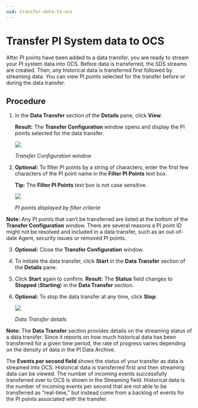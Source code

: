 ```yaml
---
uid: transfer-data-to-ocs
---
```


# Transfer PI System data to OCS

After PI points have been added to a data transfer, you are ready to stream your PI system data into OCS. Before data is transferred, the SDS streams are created.  Then, any historical data is transferred first followed by streaming data. You can view PI points selected for the transfer before or during the data transfer.

## Procedure

1. In the **Data Transfer** section of the **Details** pane, click **View**.

    **Result:** The **Transfer Configuration** window opens and display the PI points selected for the data transfer.

    ![ ](/images/transfer-config-window.png)

    _Transfer Configuration window_

2. **Optional:** To filter PI points by a string of characters, enter the first few characters of the PI point name in the **Filter PI Points** text box.

    **Tip:** The **Filter PI Points** text box is not case sensitive.

   ![ ](/images/transfer-config-filtered.png)

    _PI points displayed by filter criteria_

**Note:** Any PI points that can’t be transferred are listed at the bottom of the **Transfer Configuration** window. There are several reasons a PI point ID might not be resolved and included in a data transfer, such as an out-of-date Agent, security issues or removed PI points.

3. **Optional:** Close the **Transfer Configuration** window.
4. To initiate the data transfer, click **Start** in the **Data Transfer** section of the **Details** pane.
5. Click **Start** again to confirm.
**Result:** The **Status** field changes to **Stopped** (**Starting**) in the **Data Transfer** section.
6. **Optional:** To stop the data transfer at any time, click **Stop**.

    ![ ](/images/data-transfer-started.png)

    _Data Transfer details_

**Note:** The **Data Transfer** section provides details on the streaming status of a data transfer. Since it reports on how much historical data has been transferred for a given time period, the rate of progress varies depending on the density of data in the PI Data Archive.

The **Events per second field** shows the status of your transfer as data is streamed into OCS. Historical data is transferred first and then streaming data can be viewed. The number of incoming events successfully transferred over to OCS is shown in the Streaming field. Historical data is the number of incoming events per second that are not able to be transferred as “real-time,” but instead come from a backlog of events for the PI points associated with the transfer.
